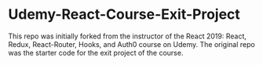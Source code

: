 # Udemy-React-Course-Exit-Project

This repo was initially forked from the instructor of the React 2019: React, Redux, React-Router, Hooks, and Auth0 course on Udemy. The original repo was the starter code for the exit project of the course.
